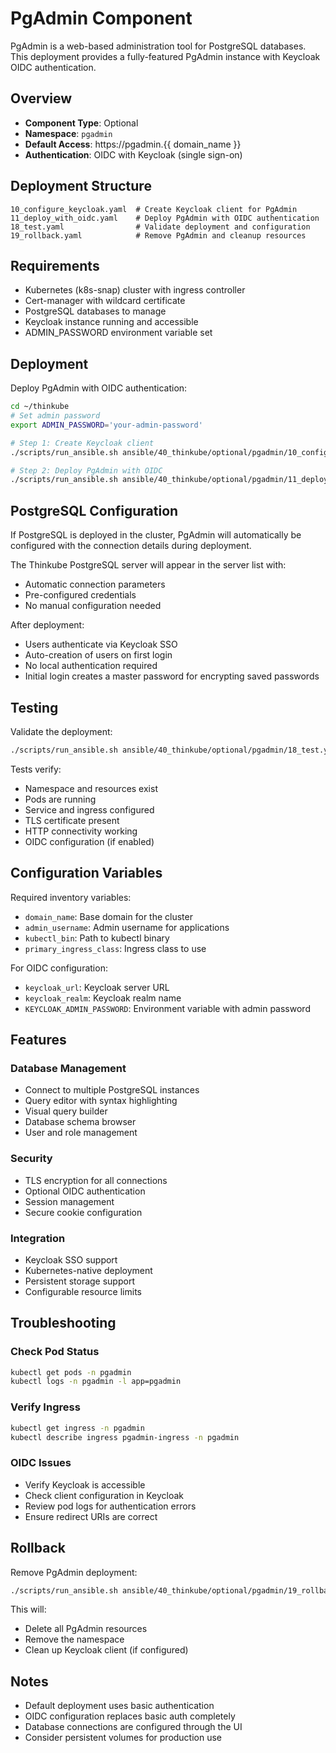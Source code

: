 # PgAdmin Component

PgAdmin is a web-based administration tool for PostgreSQL databases. This deployment provides a fully-featured PgAdmin instance with Keycloak OIDC authentication.

## Overview

- **Component Type**: Optional
- **Namespace**: `pgadmin`
- **Default Access**: https://pgadmin.{{ domain_name }}
- **Authentication**: OIDC with Keycloak (single sign-on)

## Deployment Structure

```
10_configure_keycloak.yaml  # Create Keycloak client for PgAdmin
11_deploy_with_oidc.yaml    # Deploy PgAdmin with OIDC authentication
18_test.yaml                # Validate deployment and configuration
19_rollback.yaml            # Remove PgAdmin and cleanup resources
```

## Requirements

- Kubernetes (k8s-snap) cluster with ingress controller
- Cert-manager with wildcard certificate
- PostgreSQL databases to manage
- Keycloak instance running and accessible
- ADMIN_PASSWORD environment variable set

## Deployment

Deploy PgAdmin with OIDC authentication:

```bash
cd ~/thinkube
# Set admin password
export ADMIN_PASSWORD='your-admin-password'

# Step 1: Create Keycloak client
./scripts/run_ansible.sh ansible/40_thinkube/optional/pgadmin/10_configure_keycloak.yaml

# Step 2: Deploy PgAdmin with OIDC
./scripts/run_ansible.sh ansible/40_thinkube/optional/pgadmin/11_deploy_with_oidc.yaml
```

## PostgreSQL Configuration

If PostgreSQL is deployed in the cluster, PgAdmin will automatically be configured with the connection details during deployment.

The Thinkube PostgreSQL server will appear in the server list with:
- Automatic connection parameters
- Pre-configured credentials
- No manual configuration needed

After deployment:
- Users authenticate via Keycloak SSO
- Auto-creation of users on first login
- No local authentication required
- Initial login creates a master password for encrypting saved passwords

## Testing

Validate the deployment:

```bash
./scripts/run_ansible.sh ansible/40_thinkube/optional/pgadmin/18_test.yaml
```

Tests verify:
- Namespace and resources exist
- Pods are running
- Service and ingress configured
- TLS certificate present
- HTTP connectivity working
- OIDC configuration (if enabled)

## Configuration Variables

Required inventory variables:
- `domain_name`: Base domain for the cluster
- `admin_username`: Admin username for applications
- `kubectl_bin`: Path to kubectl binary
- `primary_ingress_class`: Ingress class to use

For OIDC configuration:
- `keycloak_url`: Keycloak server URL
- `keycloak_realm`: Keycloak realm name
- `KEYCLOAK_ADMIN_PASSWORD`: Environment variable with admin password

## Features

### Database Management
- Connect to multiple PostgreSQL instances
- Query editor with syntax highlighting
- Visual query builder
- Database schema browser
- User and role management

### Security
- TLS encryption for all connections
- Optional OIDC authentication
- Session management
- Secure cookie configuration

### Integration
- Keycloak SSO support
- Kubernetes-native deployment
- Persistent storage support
- Configurable resource limits

## Troubleshooting

### Check Pod Status
```bash
kubectl get pods -n pgadmin
kubectl logs -n pgadmin -l app=pgadmin
```

### Verify Ingress
```bash
kubectl get ingress -n pgadmin
kubectl describe ingress pgadmin-ingress -n pgadmin
```

### OIDC Issues
- Verify Keycloak is accessible
- Check client configuration in Keycloak
- Review pod logs for authentication errors
- Ensure redirect URIs are correct

## Rollback

Remove PgAdmin deployment:

```bash
./scripts/run_ansible.sh ansible/40_thinkube/optional/pgadmin/19_rollback.yaml
```

This will:
- Delete all PgAdmin resources
- Remove the namespace
- Clean up Keycloak client (if configured)

## Notes

- Default deployment uses basic authentication
- OIDC configuration replaces basic auth completely
- Database connections are configured through the UI
- Consider persistent volumes for production use